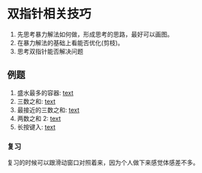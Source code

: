 # 双指针相关技巧
1. 先思考暴力解法如何做，形成思考的思路，最好可以画图。
2. 在暴力解法的基础上看能否优化(剪枝)。
3. 思考双指针能否解决问题
## 例题
1. 盛水最多的容器: [text](https://leetcode.cn/problems/container-with-most-water/description/)
2. 三数之和: [text](https://leetcode.cn/problems/3sum/description/)
3. 最接近的三数之和: [text](https://leetcode.cn/problems/3sum-closest/)
4. 两数之和 2: [text](https://leetcode.cn/problems/two-sum-ii-input-array-is-sorted/description/)
5. 长按键入: [text](https://leetcode.cn/problems/long-pressed-name/description/)

### 复习
复习的时候可以跟滑动窗口对照着来，因为个人做下来感觉体感差不多。